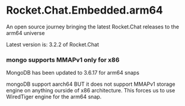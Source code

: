# Rocket.Chat.Embedded.arm64
An open source journey bringing the latest Rocket.Chat releases to the arm64 universe

Latest version is: 3.2.2 of Rocket.Chat

### mongo supports MMAPv1 only for x86
MongoDB has been updated to 3.6.17 for arm64 snaps

mongoDB support aarch64  BUT it does not support MMAPv1 storage engine on anything ourside of x86 architecture.   This forces us to use WiredTiger engine for the arm64 snap.   
